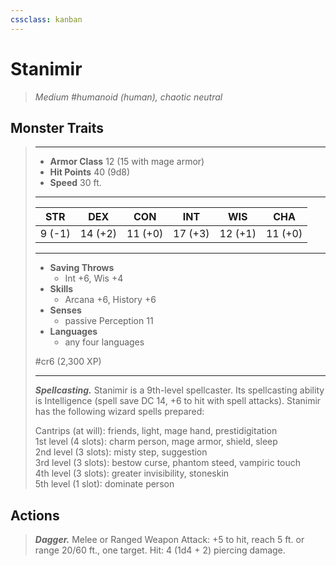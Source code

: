 ```yaml
---
cssclass: kanban
---
```


# Stanimir
>*Medium #humanoid (human), chaotic neutral*
## Monster Traits
>___
>- **Armor Class** 12 (15 with mage armor)
>- **Hit Points** 40 (9d8)
>- **Speed** 30 ft.
>___
>|STR|DEX|CON|INT|WIS|CHA|
>|:---:|:---:|:---:|:---:|:---:|:---:|
>|9 (-1)|14 (+2)|11 (+0)|17 (+3)|12 (+1)|11 (+0)|
>___
>- **Saving Throws**
>	 - Int +6, Wis +4
>- **Skills**
>	 - Arcana +6, History +6
>- **Senses**
>	 - passive Perception 11
>- **Languages**
>	 - any four languages
>
> #cr6 (2,300 XP)
>___
>***Spellcasting.*** Stanimir is a 9th-level spellcaster. Its spellcasting ability is Intelligence (spell save DC 14, +6 to hit with spell attacks). Stanimir has the following wizard spells prepared:  
>
>Cantrips (at will): friends, light, mage hand, prestidigitation  
>1st level (4 slots): charm person, mage armor, shield, sleep  
>2nd level (3 slots): misty step, suggestion  
>3rd level (3 slots): bestow curse, phantom steed, vampiric touch  
>4th level (3 slots): greater invisibility, stoneskin  
>5th level (1 slot): dominate person  
>
## Actions
>***Dagger.*** Melee  or Ranged Weapon Attack: +5 to hit, reach 5 ft. or range 20/60 ft., one target. Hit: 4 (1d4 + 2) piercing damage.